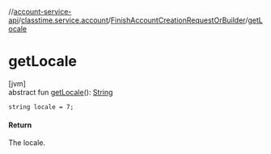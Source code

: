 //[account-service-api](../../../index.md)/[classtime.service.account](../index.md)/[FinishAccountCreationRequestOrBuilder](index.md)/[getLocale](get-locale.md)

# getLocale

[jvm]\
abstract fun [getLocale](get-locale.md)(): [String](https://docs.oracle.com/javase/8/docs/api/java/lang/String.html)

`string locale = 7;`

#### Return

The locale.
